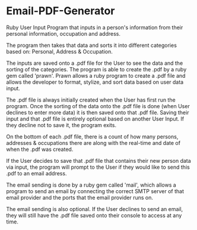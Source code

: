 # Email-PDF-Generator

Ruby User Input Program that inputs in a person's information from their personal information, occupation and address.

The program then takes that data and sorts it into different categories based on: Personal, Address & Occupation.

The inputs are saved onto a .pdf file for the User to see the data and the sorting of the categories. The program is able to create the .pdf by a ruby gem called 'prawn'. Prawn allows a ruby program to create a .pdf file and allows the developer to format, stylize, and sort data based on user data input.

The .pdf file is always initially created when the User has first run the program. Once the sorting of the data onto the .pdf file is done (when User declines to enter more data) it is then saved onto that .pdf file. Saving their input and that .pdf file is entirely optional based on another User Input. If they decline not to save it, the program exits.

On the bottom of each .pdf file, there is a count of how many persons, addresses & occupations there are along with the real-time and date of when the .pdf was created.

If the User decides to save that .pdf file that contains their new person data via input, the program will prompt to the User if they would like to send this .pdf to an email address.

The email sending is done by a ruby gem called 'mail', which allows a program to send an email by connecting the correct SMTP server of that email provider and the ports that the email provider runs on.

The email sending is also optional. If the User declines to send an email, they will still have the .pdf file saved onto their console to access at any time.
